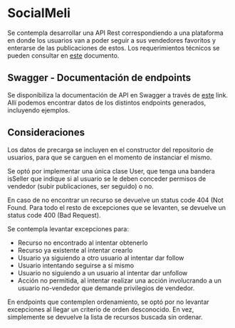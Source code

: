 # SocialMeli

Se contempla desarrollar una API Rest correspondiendo a una plataforma en donde los usuarios van a poder seguir a sus vendedores favoritos y enterarse de las publicaciones de estos.
Los requerimientos técnicos se pueden consultar en [este](https://docs.google.com/document/d/1GACGp97BXSvC0lNNLuPtbLgD0cGLsT-Y) documento.


## Swagger - Documentación de endpoints

Se disponibiliza la documentación de API en Swagger a través de [este](https://app.swaggerhub.com/apis/tomas-wagner/SocialMeli/1.0) link.
Allí podemos encontrar datos de los distintos endpoints generados, incluyendo ejemplos.

## Consideraciones

Los datos de precarga se incluyen en el constructor del repositorio de usuarios, para que se carguen en el momento de instanciar el mismo.

Se optó por implementar una única clase User, que tenga una bandera isSeller que indique si al usuario se le deben conceder permisos de vendedor (subir publicaciones, ser seguido) o no.

En caso de no encontrar un recurso se devuelve un status code 404 (Not Found. Para todo el resto de excepciones que se levanten, se devuelve un status code 400 (Bad Request).

Se contempla levantar excepciones para:
 - Recurso no encontrado al intentar obtenerlo
 - Recurso ya existente al intentar crearlo
 - Usuario ya siguiendo a otro usuario al intentar dar follow
 - Usuario intentando seguirse a sí mismo
 - Usuario no siguiendo a un usuario al intentar dar unfollow
 - Acción no permitida, al intentar realizar una acción involucrando a un usuario no-vendedor que demande privilegios de vendedor.

En endpoints que contemplen ordenamiento, se optó por no levantar excepciones al llegar un criterio de orden desconocido. En vez, simplemente se devuelve la lista de recursos buscada sin ordenar.
